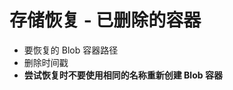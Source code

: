 <properties
    pageTitle="Scoping questions for Storage/Delete and Recovery/Recover deleted container"
    description="存储范围问题/删除和恢复/恢复已删除的容器"
    authors="Passaree"
    selfHelpType="supportTopicBasedScopingQuestions"
    supportTopicIds="32551675"
    productPesIds="15629"
    cloudEnvironments="public"
/>


# <a name="storage-recover-deleted-container"></a>存储恢复 - 已删除的容器
* 要恢复的 Blob 容器路径
* 删除时间戳
* **尝试恢复时不要使用相同的名称重新创建 Blob 容器**


